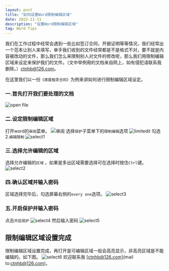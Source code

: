 ```yaml
---
layout: post
title: "如何设置Word限制编辑区域"
date: 2022-11-11
description: "设置Word限制编辑区域"
tag: Word Tips
---   
```


我们在工作过程中经常会遇到一些比如签订合同，开据证明等等情况，我们经常出一个范本让别人来填写，单手我们收到的文件经常都是不是格式不对，要不就是内容被改动的文件，那么我们怎么来限制别人对文件的修改呢，那么我们用限制编辑区域来设定来保护我们的文件。（文中举例用的文档来自网上，如有侵犯请联系我删除。）[ctnhb@126.com](mailto:ctnhb@126.com)。

在这里我们以一份`《房屋租赁合同》`为例来讲如何进行限制编辑区域设定。

### 一.首先打开我们要处理的文档

![open file](https://user-images.githubusercontent.com/70909689/201367826-79add4a9-8826-4832-b028-897f24a24165.png)

### 二.设定限制编辑区域

打开word的`审阅`菜单。
![审阅](https://user-images.githubusercontent.com/70909689/201368043-77a5e6f7-edd3-41a9-a5a6-5938d8671ebe.jpg)
选择`保护`子菜单下的`限制编辑`选项
![limitedit](https://user-images.githubusercontent.com/70909689/201368363-68f2f677-19f6-4eb5-9617-cc038d3aef58.png)
勾选2.`编辑限制`
![select1](https://user-images.githubusercontent.com/70909689/201369000-db49f3ce-0403-4d8b-9a23-7fe9ccf51a52.png)

### 三.选择允许编辑的区域
选择允许编辑的`区域` ，如果是多出区域需要选择可在选择时按住`Ctrl`键。
![select2](https://user-images.githubusercontent.com/70909689/201370058-80213235-3e1d-4ac7-9774-c6b8333c3209.png)

### 四.确认区域并输入密码
区域选择完毕后，勾选屏幕右侧的`every one`选项。
![select3](https://user-images.githubusercontent.com/70909689/201370729-0097e8d4-6fb3-4b3a-8cbd-a752d76d8f54.png)

### 五.开启保护并输入密码
点击`开启保护`
![select4](https://user-images.githubusercontent.com/70909689/201371226-a94c61a4-0fe9-4634-ac89-72769044a6e5.png)
然后输入密码
![select5](https://user-images.githubusercontent.com/70909689/201371468-243a1383-02cb-4e34-a8f1-bef917f14b5c.png)
## 限制编辑区域设置完成
限制编辑区域设置完成，再打开是可编辑区域一般会高亮显示，非高亮区域是不能编辑的。如下图。
![select6](https://user-images.githubusercontent.com/70909689/201372012-308a52b1-6f85-4c72-9b29-8ef86a021477.png)
欢迎联系我 [ctnhb@126.com](mail to:ctnhb@126.com)。




